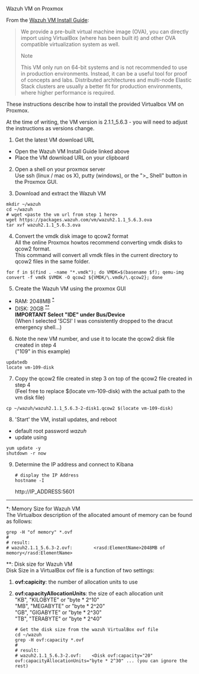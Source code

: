 Wazuh VM on Proxmox

From the [Wazuh VM Install Guide](https://documentation.wazuh.com/current/installation-guide/virtual-machine.html):

> We provide a pre-built virtual machine image (OVA), you can directly import using VirtualBox (where has been built it) and other OVA compatible virtualization system as well.  
> 
> Note  
> 
> This VM only run on 64-bit systems and is not recommended to use in production environments. Instead, it can be a useful tool for proof of concepts and labs. Distributed architectures and multi-node Elastic Stack clusters are usually a better fit for production environments, where higher performance is required.

These instructions describe how to install the provided Virtualbox VM on Proxmox.

At the time of writing, the VM version is 2.1.1_5.6.3 - you will need to adjust the instructions as versions change.

1. Get the latest VM download URL
  - Open the Wazuh VM Install Guide linked above
  - Place the VM download URL on your clipboard
  
2. Open a shell on your proxmox server  
   Use ssh (linux / mac os X), putty (windows), or the ">_ Shell" button in the Proxmox GUI.

3. Download and extract the Wazuh VM

  ```
  mkdir ~/wazuh
  cd ~/wazuh
  # wget <paste the vm url from step 1 here>
  wget https://packages.wazuh.com/vm/wazuh2.1.1_5.6.3.ova
  tar xvf wazuh2.1.1_5.6.3.ova
 ```

4. Convert the vmdk disk image to qcow2 format  
   All the online Proxmox howtos recommend converting vmdk disks to qcow2 format.  
   This command will convert all vmdk files in the current directory to qcow2 files in the same folder.  
  ```
  for f in $(find . -name "*.vmdk"); do VMDK=$(basename $f); qemu-img convert -f vmdk $VMDK -O qcow2 ${VMDK/\.vmdk/\.qcow2}; done
  ```

5. Create the Wazuh VM using the proxmox GUI
  - RAM: 2048MB <sup>[*](#ramsize)</sup>
  - DISK: 20GB <sup>[**](#disksize)</sup>   
     **IMPORTANT Select "IDE" under Bus/Device**  
     (When I selected 'SCSI' I was consistently dropped to the dracut emergency shell...)

6. Note the new VM number, and use it to locate the qcow2 disk file created in step 4  
   ("109" in this example)

  ```
  updatedb
  locate vm-109-disk
  ```

7. Copy the qcow2 file created in step 3 on top of the qcow2 file created in step 4  
   (Feel free to replace $(locate vm-109-disk) with the actual path to the vm disk file)

  ```
  cp ~/wazuh/wazuh2.1.1_5.6.3-2-disk1.qcow2 $(locate vm-109-disk)
  ```

8. 'Start' the VM, install updates, and reboot
  - default root password *wazuh*
  - update using

  ```
  yum update -y
  shutdown -r now
  ```

9. Determine the IP address and connect to Kibana  
   
   ```
   # display the IP Address
   hostname -I
   ```
   
   http://IP_ADDRESS:5601
   
---

<a name="ramsize">*</a>: Memory Size for Wazuh VM  
   The Virtualbox description of the allocated amount of memory can be found as follows:  
   ```
   grep -H "of memory" *.ovf
   #
   # result:
   # wazuh2.1.1_5.6.3-2.ovf:        <rasd:ElementName>2048MB of memory</rasd:ElementName>
   ```

<a name="disksize">**</a>: Disk size for Wazuh VM  
   Disk Size in a VirtualBox ovf file is a function of two settings:  
1. **ovf:capicity**: the number of allocation units to use  
2. **ovf:capacityAllocationUnits**: the size of each allocation unit  
   "KB", "KILOBYTE" or "byte * 2^10"  
   "MB", "MEGABYTE" or "byte * 2^20"  
   "GB", "GIGABYTE" or "byte * 2^30"  
   "TB", "TERABYTE" or "byte * 2^40"  
     
   ```
   # Get the disk size from the wazuh VirtualBox ovf file
   cd ~/wazuh
   grep -H ovf:capacity *.ovf
   #
   # result:
   # wazuh2.1.1_5.6.3-2.ovf:    <Disk ovf:capacity="20" ovf:capacityAllocationUnits="byte * 2^30" ... (you can ignore the rest)
   ```
